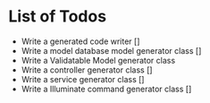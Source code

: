 # List of Todos

- Write a generated code writer []
- Write a model database model generator class []
- Write a Validatable Model generator class
- Write a controller generator class []
- Write a service generator class []
- Write a Illuminate command generator class []

